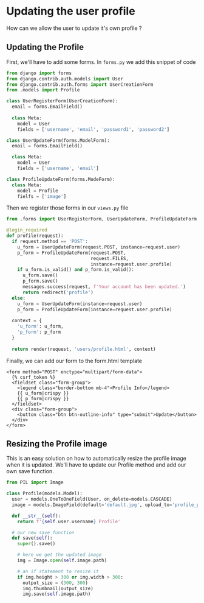 # Updating the user profile

How can we allow the user to update it's own profile ?

## Updating the Profile

First, we'll have to add some forms.
In `forms.py` we add this snippet of code

```py
from django import forms
from django.contrib.auth.models import User
from django.contrib.auth.forms import UserCreationForm
from .models import Profile

class UserRegisterForm(UserCreationForm):
  email = forms.EmailField()
  
  class Meta:
    model = User
    fields = ['username', 'email', 'password1', 'password2']

class UserUpdateForm(forms.ModelForm):
  email = forms.EmailField()

  class Meta:
    model = User
    fields = ['username', 'email']

class ProfileUpdateForm(forms.ModeForm):
  class Meta:
    model = Profile
    fielfs = ['image']
```

Then we register those forms in our `views.py` file

```py
from .forms import UserRegisterForm, UserUpdateForm, ProfileUpdateForm

@login_required
def profile(request):
  if request.method == 'POST':
    u_form = UserUpdateForm(request.POST, instance=request.user)
    p_form = ProfileUpdateForm(request.POST,
                               request.FILES,
                               instance=request.user.profile)
    if u_form.is_valid() and p_form.is_valid():
      u_form.save()
      p_form.save()
      messages.success(request, f'Your account has been updated.')
      return redirect('profile')
  else:
    u_form = UserUpdateForm(instance=request.user)
    p_form = ProfileUpdateForm(instance=request.user.profile)  
  
  context = {
    'u_form': u_form,
    'p_form': p_form
  }
  
  return render(request, 'users/profile.html', context)
```

Finally, we can add our form to the form.html template

```django
<form method="POST" enctype="multipart/form-data">
  {% csrf_token %}
  <fieldset class="form-group">
    <legend class="border-bottom mb-4">Profile Info</legend>
    {{ u_form|crispy }}
    {{ p_form|crispy }}
  </fieldset>
  <div class="form-group">
    <button class="btn btn-outline-info" type="submit">Update</button>
  </div>
</form>
```

## Resizing the Profile image

This is an easy solution on how to automatically resize the profile image when it is updated.
We'll have to update our Profile method and add our own save function.

```py
from PIL import Image

class Profile(models.Model):
  user = models.OneToOneField(User, on_delete=models.CASCADE)
  image = models.ImageField(default='default.jpg', upload_to='profile_pics')

  def __str__(self):
    return f'{self.user.username} Profile'

  # our new save function  
  def save(self):
    super().save()

    # here we get the updated image
    img = Image.open(self.image.path)

    # an if statement to resize it
    if img.height > 300 or img.width > 300:
      output_size = (300, 300)
      img.thumbnail(output_size)
      img.save(self.image.path)
```
